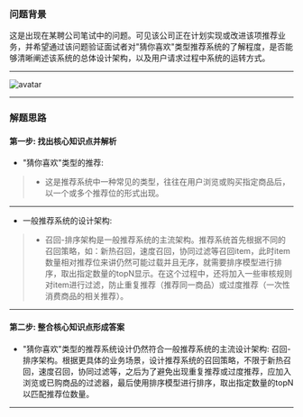 


### 问题背景

这是出现在某聘公司笔试中的问题。可见该公司正在计划实现或改进该项推荐业务，并希望通过该问题验证面试者对"猜你喜欢"类型推荐系统的了解程度，是否能够清晰阐述该系统的总体设计架构，以及用户请求过程中系统的运转方式。

---

![avatar](https://github.com/AITutorials/manuals/blob/master/img/猜你喜欢.png)

---

### 解题思路


#### 第一步: 找出核心知识点并解析

* "猜你喜欢"类型的推荐:
>	* 这是推荐系统中一种常见的类型，往往在用户浏览或购买指定商品后，以一个或多个推荐位的形式出现。

---

* 一般推荐系统的设计架构:
>	* 召回-排序架构是一般推荐系统的主流架构。推荐系统首先根据不同的召回策略，如：新热召回，速度召回，协同过滤等召回item，此时item数量相对推荐位来讲仍然可能过载并且无序，就需要排序模型进行排序，取出指定数量的topN显示。在这个过程中，还将加入一些审核规则对item进行过滤，防止重复推荐（推荐同一商品）或过度推荐（一次性消费商品的相关推荐）。

---

#### 第二步: 整合核心知识点形成答案


* "猜你喜欢"类型的推荐系统设计仍然符合一般推荐系统的主流设计架构: 召回-排序架构。根据更具体的业务场景，设计推荐系统的召回策略，不限于新热召回，速度召回，协同过滤等，之后为了避免出现重复推荐或过度推荐，应加入浏览或已购商品的过滤器，最后使用排序模型进行排序，取出指定数量的topN以匹配推荐位数量。

---

<!--

### 问题拓展

* 简述feed流推荐系统的设计方案
* 说一说具体的召回策略和排序模型的选择


---

-->

